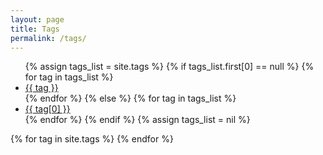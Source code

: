 ```yaml
---
layout: page
title: Tags
permalink: /tags/
---
```

<script language="javascript">
function toggle(id) {
    var ele = document.getElementById(id);
    var tag = document.getElementById(id + '-tag');
    if(ele.style.display == "block") {
          ele.style.display = "none";
          tag.style.filter = "invert(0%)";
    } else {
      ele.style.display = "block";
      tag.style.filter = "invert(100%)";
      window.location.hash = id;
    }
}
</script>
<ul class="tag-cloud">
{% assign tags_list = site.tags %}
{% if tags_list.first[0] == null %}
    {% for tag in tags_list %}
    <li id="{{ tag }}-tag" style="font-size: {{ tag | last | size | times: 100 | divided_by: tags_list.size | plus: 70 }}%">
        <a href="javascript:toggle('{{ tag }}');">
          {{ tag }}
        </a>
    </li>
    {% endfor %}
{% else %}
    {% for tag in tags_list %}
    <li id="{{ tag[0] }}-tag" style="font-size: {{ tag | last | size | times: 100 | divided_by: tags_list.size | plus: 70 }}%">
        <a href="javascript:toggle('{{ tag[0] }}');">
          {{ tag[0] }}
        </a>
    </li>
    {% endfor %}
{% endif %}
{% assign tags_list = nil %}
</ul>
{% for tag in site.tags %}
<div id="{{ tag[0] }}" style="display: none">
    <h2 class='tag-header' id="{{ tag[0] }}">{{ tag[0] }}</h2>
    <ul>
      {% assign pages_list = tag[1] %}
      {% for node in pages_list %}
        {% if node.title != null %}
          {% if group == null or group == node.group %}
            {% if page.url == node.url %}
            <li class="active">
              <a href="{{ site.baseurl }}{{ node.url }}" class="active">{{ node.title }}</a>
            </li>
            {% else %}
            <li>
              {% if node.category == 'link' %}
              <a href="{{ node.external-url }}" class="external-link">{{ node.title }}</a>
              {% elsif node.category == 'project' and site.github_user %}
              <a href="https://github.com/{{ site.github_user }}/{{ node.title }}" class="github-project-link">{{ node.title }}</a>
              {% else %}
              <a href="{{ site.baseurl }}{{ node.url }}">{{ node.title }}</a>
              {% endif %}
            </li>
            {% endif %}
          {% endif %}
        {% endif %}
      {% endfor %}
      {% assign pages_list = nil %}
      {% assign group = nil %}
    </ul>
</div>
{% endfor %}
